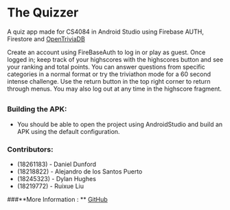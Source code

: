 # The Quizzer
A quiz app made for CS4084 in Android Studio using Firebase AUTH, Firestore and [OpenTriviaDB]

Create an account using FireBaseAuth to log in or play as guest.
Once logged in; keep track of your highscores with the highscores button and see your ranking and total points.
You can answer questions from specific categories in a normal format or try the triviathon mode for a 60 second intense challenge.
Use the return button in the top right corner to return through menus. 
You  may also log out at any time in the highscore fragment. 
##

### Building the APK:
- You should be able to open the project using AndroidStudio and build an APK using the default configuration.

### Contributors:

 - (18261183) - Daniel Dunford
 - (18218822) - Alejandro de los Santos Puerto
 - (18245323) - Dylan Hughes
 - (18219772) - Ruixue Liu

 [OpenTriviaDB]: <https://opentdb.com/browse.php>
 
 ###**More Information : **
 [GitHub](structure.md)
